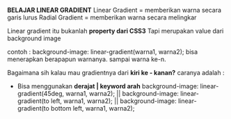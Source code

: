 **BELAJAR LINEAR GRADIENT** 
Linear Gradient = memberikan warna secara garis lurus
Radial Gradient = memberikan warna secara melingkar

Linear gradient itu bukanlah **property dari CSS3**
Tapi merupakan value dari background image

contoh : background-image: linear-gradient(warna1, warna2);
bisa menerapkan berapapun warnanya. sampai warna ke-n.

Bagaimana sih kalau mau gradientnya dari **kiri ke - kanan?**
caranya adalah :

- Bisa menggunakan **derajat | keyword arah**
background-image: linear-gradient(45deg, warna1, warna2);
|| background-image: linear-gradient(to left, warna1, warna2);
|| background-image: linear-gradient(to bottom left, warna1, warna2);


